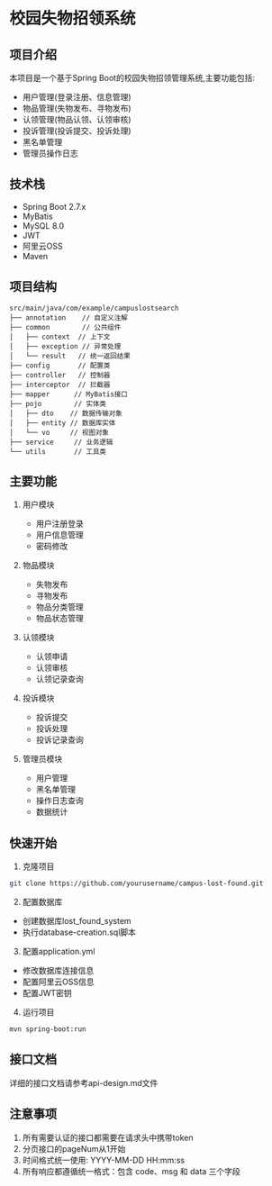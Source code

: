 # 校园失物招领系统

## 项目介绍
本项目是一个基于Spring Boot的校园失物招领管理系统,主要功能包括:
- 用户管理(登录注册、信息管理)
- 物品管理(失物发布、寻物发布)
- 认领管理(物品认领、认领审核)
- 投诉管理(投诉提交、投诉处理)
- 黑名单管理
- 管理员操作日志

## 技术栈
- Spring Boot 2.7.x
- MyBatis
- MySQL 8.0
- JWT
- 阿里云OSS
- Maven

## 项目结构
```
src/main/java/com/example/campuslostsearch
├── annotation    // 自定义注解
├── common        // 公共组件
│   ├── context  // 上下文
│   ├── exception // 异常处理
│   └── result   // 统一返回结果
├── config       // 配置类
├── controller   // 控制器
├── interceptor  // 拦截器
├── mapper      // MyBatis接口
├── pojo        // 实体类
│   ├── dto    // 数据传输对象
│   ├── entity // 数据库实体
│   └── vo     // 视图对象
├── service     // 业务逻辑
└── utils       // 工具类
```

## 主要功能
1. 用户模块
   - 用户注册登录
   - 用户信息管理
   - 密码修改

2. 物品模块
   - 失物发布
   - 寻物发布
   - 物品分类管理
   - 物品状态管理

3. 认领模块
   - 认领申请
   - 认领审核
   - 认领记录查询

4. 投诉模块
   - 投诉提交
   - 投诉处理
   - 投诉记录查询

5. 管理员模块
   - 用户管理
   - 黑名单管理
   - 操作日志查询
   - 数据统计

## 快速开始
1. 克隆项目
```bash
git clone https://github.com/yourusername/campus-lost-found.git
```

2. 配置数据库
- 创建数据库lost_found_system
- 执行database-creation.sql脚本

3. 配置application.yml
- 修改数据库连接信息
- 配置阿里云OSS信息
- 配置JWT密钥

4. 运行项目
```bash
mvn spring-boot:run
```

## 接口文档
详细的接口文档请参考api-design.md文件

## 注意事项
1. 所有需要认证的接口都需要在请求头中携带token
2. 分页接口的pageNum从1开始
3. 时间格式统一使用: YYYY-MM-DD HH:mm:ss
4. 所有响应都遵循统一格式：包含 code、msg 和 data 三个字段 